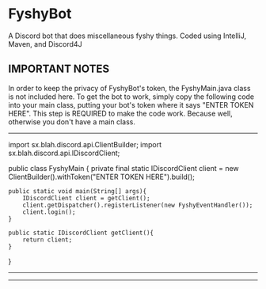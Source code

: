 # FyshyBot
A Discord bot that does miscellaneous fyshy things.
Coded using IntelliJ, Maven, and Discord4J

**IMPORTANT NOTES**
-------------------
In order to keep the privacy of FyshyBot's token, the FyshyMain.java class is not included here. To get the bot to work,
simply copy the following code into your main class, putting your bot's token where it says "ENTER TOKEN HERE".
This step is REQUIRED to make the code work. Because well, otherwise you don't have a main class.
__________________________________________________

import sx.blah.discord.api.ClientBuilder;
import sx.blah.discord.api.IDiscordClient;

public class FyshyMain {
    private final static IDiscordClient client = new ClientBuilder().withToken("ENTER TOKEN HERE").build();

    public static void main(String[] args){
        IDiscordClient client = getClient();
        client.getDispatcher().registerListener(new FyshyEventHandler());
        client.login();
    }

    public static IDiscordClient getClient(){
        return client;
    }
}
__________________________________________________

-------------------

